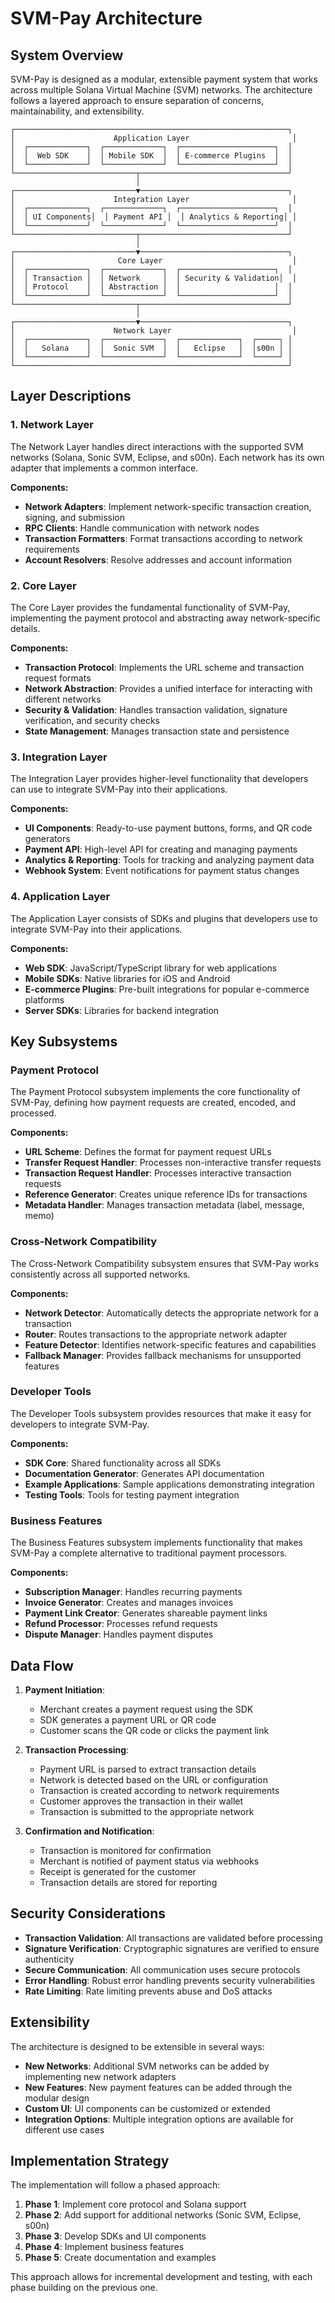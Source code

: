 # SVM-Pay Architecture

## System Overview

SVM-Pay is designed as a modular, extensible payment system that works across multiple Solana Virtual Machine (SVM) networks. The architecture follows a layered approach to ensure separation of concerns, maintainability, and extensibility.

```
┌─────────────────────────────────────────────────────────────┐
│                      Application Layer                       │
│  ┌─────────────┐  ┌─────────────┐  ┌─────────────────────┐  │
│  │  Web SDK    │  │ Mobile SDK  │  │ E-commerce Plugins  │  │
│  └─────────────┘  └─────────────┘  └─────────────────────┘  │
└───────────────────────────┬─────────────────────────────────┘
                            │
┌───────────────────────────▼─────────────────────────────────┐
│                      Integration Layer                       │
│  ┌─────────────┐  ┌─────────────┐  ┌─────────────────────┐  │
│  │ UI Components│  │ Payment API │  │ Analytics & Reporting│ │
│  └─────────────┘  └─────────────┘  └─────────────────────┘  │
└───────────────────────────┬─────────────────────────────────┘
                            │
┌───────────────────────────▼─────────────────────────────────┐
│                       Core Layer                             │
│  ┌─────────────┐  ┌─────────────┐  ┌─────────────────────┐  │
│  │ Transaction │  │ Network     │  │ Security & Validation│  │
│  │ Protocol    │  │ Abstraction │  │                     │  │
│  └─────────────┘  └─────────────┘  └─────────────────────┘  │
└───────────────────────────┬─────────────────────────────────┘
                            │
┌───────────────────────────▼─────────────────────────────────┐
│                      Network Layer                           │
│  ┌─────────────┐  ┌─────────────┐  ┌─────────────┐  ┌─────┐ │
│  │   Solana    │  │  Sonic SVM  │  │   Eclipse   │  │s00n │ │
│  └─────────────┘  └─────────────┘  └─────────────┘  └─────┘ │
└─────────────────────────────────────────────────────────────┘
```

## Layer Descriptions

### 1. Network Layer

The Network Layer handles direct interactions with the supported SVM networks (Solana, Sonic SVM, Eclipse, and s00n). Each network has its own adapter that implements a common interface.

**Components:**
- **Network Adapters**: Implement network-specific transaction creation, signing, and submission
- **RPC Clients**: Handle communication with network nodes
- **Transaction Formatters**: Format transactions according to network requirements
- **Account Resolvers**: Resolve addresses and account information

### 2. Core Layer

The Core Layer provides the fundamental functionality of SVM-Pay, implementing the payment protocol and abstracting away network-specific details.

**Components:**
- **Transaction Protocol**: Implements the URL scheme and transaction request formats
- **Network Abstraction**: Provides a unified interface for interacting with different networks
- **Security & Validation**: Handles transaction validation, signature verification, and security checks
- **State Management**: Manages transaction state and persistence

### 3. Integration Layer

The Integration Layer provides higher-level functionality that developers can use to integrate SVM-Pay into their applications.

**Components:**
- **UI Components**: Ready-to-use payment buttons, forms, and QR code generators
- **Payment API**: High-level API for creating and managing payments
- **Analytics & Reporting**: Tools for tracking and analyzing payment data
- **Webhook System**: Event notifications for payment status changes

### 4. Application Layer

The Application Layer consists of SDKs and plugins that developers use to integrate SVM-Pay into their applications.

**Components:**
- **Web SDK**: JavaScript/TypeScript library for web applications
- **Mobile SDKs**: Native libraries for iOS and Android
- **E-commerce Plugins**: Pre-built integrations for popular e-commerce platforms
- **Server SDKs**: Libraries for backend integration

## Key Subsystems

### Payment Protocol

The Payment Protocol subsystem implements the core functionality of SVM-Pay, defining how payment requests are created, encoded, and processed.

**Components:**
- **URL Scheme**: Defines the format for payment request URLs
- **Transfer Request Handler**: Processes non-interactive transfer requests
- **Transaction Request Handler**: Processes interactive transaction requests
- **Reference Generator**: Creates unique reference IDs for transactions
- **Metadata Handler**: Manages transaction metadata (label, message, memo)

### Cross-Network Compatibility

The Cross-Network Compatibility subsystem ensures that SVM-Pay works consistently across all supported networks.

**Components:**
- **Network Detector**: Automatically detects the appropriate network for a transaction
- **Router**: Routes transactions to the appropriate network adapter
- **Feature Detector**: Identifies network-specific features and capabilities
- **Fallback Manager**: Provides fallback mechanisms for unsupported features

### Developer Tools

The Developer Tools subsystem provides resources that make it easy for developers to integrate SVM-Pay.

**Components:**
- **SDK Core**: Shared functionality across all SDKs
- **Documentation Generator**: Generates API documentation
- **Example Applications**: Sample applications demonstrating integration
- **Testing Tools**: Tools for testing payment integration

### Business Features

The Business Features subsystem implements functionality that makes SVM-Pay a complete alternative to traditional payment processors.

**Components:**
- **Subscription Manager**: Handles recurring payments
- **Invoice Generator**: Creates and manages invoices
- **Payment Link Creator**: Generates shareable payment links
- **Refund Processor**: Processes refund requests
- **Dispute Manager**: Handles payment disputes

## Data Flow

1. **Payment Initiation**:
   - Merchant creates a payment request using the SDK
   - SDK generates a payment URL or QR code
   - Customer scans the QR code or clicks the payment link

2. **Transaction Processing**:
   - Payment URL is parsed to extract transaction details
   - Network is detected based on the URL or configuration
   - Transaction is created according to network requirements
   - Customer approves the transaction in their wallet
   - Transaction is submitted to the appropriate network

3. **Confirmation and Notification**:
   - Transaction is monitored for confirmation
   - Merchant is notified of payment status via webhooks
   - Receipt is generated for the customer
   - Transaction details are stored for reporting

## Security Considerations

- **Transaction Validation**: All transactions are validated before processing
- **Signature Verification**: Cryptographic signatures are verified to ensure authenticity
- **Secure Communication**: All communication uses secure protocols
- **Error Handling**: Robust error handling prevents security vulnerabilities
- **Rate Limiting**: Rate limiting prevents abuse and DoS attacks

## Extensibility

The architecture is designed to be extensible in several ways:

- **New Networks**: Additional SVM networks can be added by implementing new network adapters
- **New Features**: New payment features can be added through the modular design
- **Custom UI**: UI components can be customized or extended
- **Integration Options**: Multiple integration options are available for different use cases

## Implementation Strategy

The implementation will follow a phased approach:

1. **Phase 1**: Implement core protocol and Solana support
2. **Phase 2**: Add support for additional networks (Sonic SVM, Eclipse, s00n)
3. **Phase 3**: Develop SDKs and UI components
4. **Phase 4**: Implement business features
5. **Phase 5**: Create documentation and examples

This approach allows for incremental development and testing, with each phase building on the previous one.
